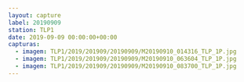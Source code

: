 ```yaml
---
layout: capture
label: 20190909
station: TLP1
date: 2019-09-09 00:00:00+00:00
capturas:
  - imagem: TLP1/2019/201909/20190909/M20190910_014316_TLP_1P.jpg
  - imagem: TLP1/2019/201909/20190909/M20190910_063604_TLP_1P.jpg
  - imagem: TLP1/2019/201909/20190909/M20190910_083700_TLP_1P.jpg
---
```

